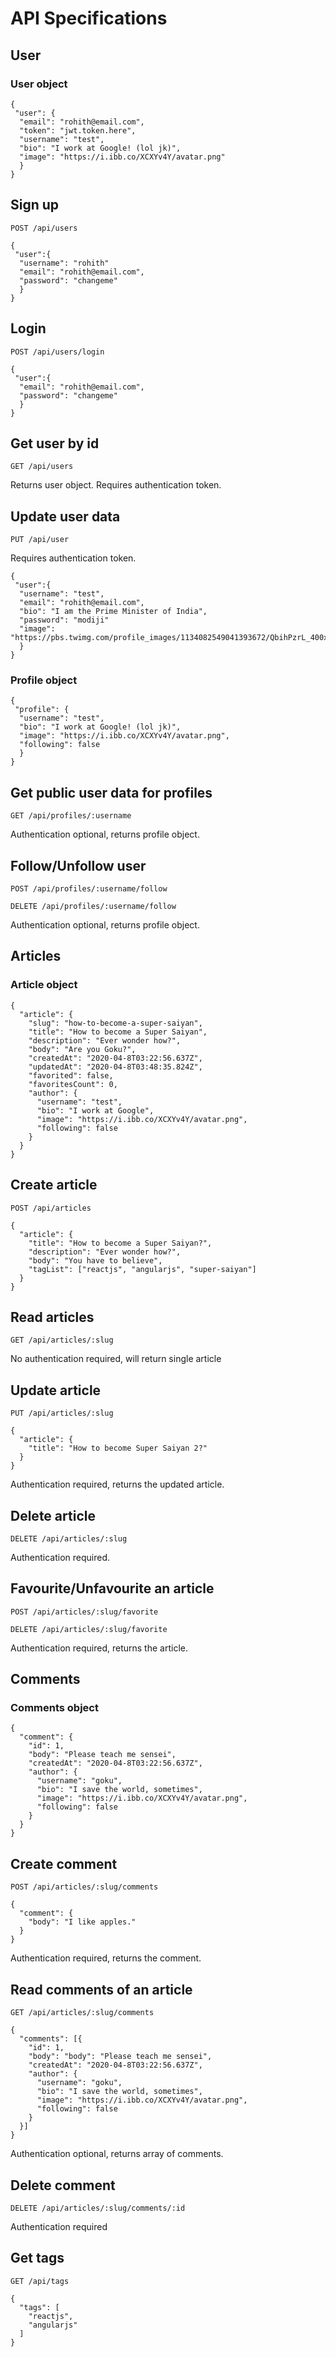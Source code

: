 # API Specifications

## User

### User object

```
{
 "user": {
  "email": "rohith@email.com",
  "token": "jwt.token.here",
  "username": "test",
  "bio": "I work at Google! (lol jk)",
  "image": "https://i.ibb.co/XCXYv4Y/avatar.png"
  }
}
```

## Sign up

`POST /api/users`

```
{
 "user":{
  "username": "rohith"
  "email": "rohith@email.com",
  "password": "changeme"
  }
}
```

## Login

`POST /api/users/login`

```
{
 "user":{
  "email": "rohith@email.com",
  "password": "changeme"
  }
}
```

## Get user by id

`GET /api/users`

Returns user object. Requires authentication token.

## Update user data

`PUT /api/user`

Requires authentication token.

```
{
 "user":{
  "username": "test",
  "email": "rohith@email.com",
  "bio": "I am the Prime Minister of India",
  "password": "modiji"
  "image": "https://pbs.twimg.com/profile_images/1134082549041393672/QbihPzrL_400x400.png"
  }
}
```

### Profile object

```
{
 "profile": {
  "username": "test",
  "bio": "I work at Google! (lol jk)",
  "image": "https://i.ibb.co/XCXYv4Y/avatar.png",
  "following": false
  }
}
```

## Get public user data for profiles

`GET /api/profiles/:username`

Authentication optional, returns profile object.

## Follow/Unfollow user

`POST /api/profiles/:username/follow`

`DELETE /api/profiles/:username/follow`

Authentication optional, returns profile object.

## Articles

### Article object

```
{
  "article": {
    "slug": "how-to-become-a-super-saiyan",
    "title": "How to become a Super Saiyan",
    "description": "Ever wonder how?",
    "body": "Are you Goku?",
    "createdAt": "2020-04-8T03:22:56.637Z",
    "updatedAt": "2020-04-8T03:48:35.824Z",
    "favorited": false,
    "favoritesCount": 0,
    "author": {
      "username": "test",
      "bio": "I work at Google",
      "image": "https://i.ibb.co/XCXYv4Y/avatar.png",
      "following": false
    }
  }
}
```

## Create article

`POST /api/articles`

```
{
  "article": {
    "title": "How to become a Super Saiyan?",
    "description": "Ever wonder how?",
    "body": "You have to believe",
    "tagList": ["reactjs", "angularjs", "super-saiyan"]
  }
}
```

## Read articles

`GET /api/articles/:slug`

No authentication required, will return single article

## Update article

`PUT /api/articles/:slug`

```
{
  "article": {
    "title": "How to become Super Saiyan 2?"
  }
}
```

Authentication required, returns the updated article.

## Delete article

`DELETE /api/articles/:slug`

Authentication required.

## Favourite/Unfavourite an article

`POST /api/articles/:slug/favorite`

`DELETE /api/articles/:slug/favorite`

Authentication required, returns the article.

## Comments

### Comments object

```
{
  "comment": {
    "id": 1,
    "body": "Please teach me sensei",
    "createdAt": "2020-04-8T03:22:56.637Z",
    "author": {
      "username": "goku",
      "bio": "I save the world, sometimes",
      "image": "https://i.ibb.co/XCXYv4Y/avatar.png",
      "following": false
    }
  }
}
```

## Create comment

`POST /api/articles/:slug/comments`

```
{
  "comment": {
    "body": "I like apples."
  }
}
```

Authentication required, returns the comment.

## Read comments of an article

`GET /api/articles/:slug/comments`

```
{
  "comments": [{
    "id": 1,
    "body": "body": "Please teach me sensei",
    "createdAt": "2020-04-8T03:22:56.637Z",
    "author": {
      "username": "goku",
      "bio": "I save the world, sometimes",
      "image": "https://i.ibb.co/XCXYv4Y/avatar.png",
      "following": false
    }
  }]
}
```

Authentication optional, returns array of comments.

## Delete comment

`DELETE /api/articles/:slug/comments/:id`

Authentication required

## Get tags

`GET /api/tags`

```
{
  "tags": [
    "reactjs",
    "angularjs"
  ]
}
```
